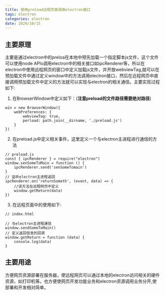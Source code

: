 ```yaml
---
title: 使用preload远程页面调用electron接口
tags: electron
categories: electron
date: 2020/10/15
---
```

## 主要原理
主要是通过electron中的preloa在本地中预先加载一个指定脚本js文件，这个文件可以使用node APIs调用electron中的相关接口如ipcRenderer等，所以在electron中使用远程网页的窗口中定义加载js文件，并开放webviewTag,就可以在预加载文件中通过定义window中的方法调用electron接口，然后在远程网页中直接调用预加载文件中定义的方法就可以实现与electron的相关通信。主要实现过程如下:
1. 在BrowserWindow中定义如下：(__注意preload的文件路径需要绝对路径__)
```
win = new BrowserWindow({
    webPreferences: {
        webviewTag: true,
        perload: path.join(__dirname, './preload.js')
    }
})
```
2. 在preload.js中定义相关事件，这里定义一个与electron主进程进行通信的方法
```
// preload.js
const { ipcRenderer } = require("electron")
window.senSomeToMain = function () {
    ipcRenderer.send('senSomeTomain')
}
// 监听electron主进程返回
ipcRenderer.on('returnSometh', (event, data) => {
    //该方法在远程网页中定义
    window.getReturn(data)
})

```
3. 在远程页面中的使用如下:
```
// index.html

// 与electron主进程通信
window.sendSomeToMain()
// 定义返回信息的回调
window.getReturn = function (data) {
    console.log(data)
}
```
## 主要用途
方便网页资源部署在服务器，使远程网页可以通过本地的electron访问相关的硬件资源，如打印机等。也方便使网页开发功能业务和electron资源调用业务分开,使部署和开发相对简单。

